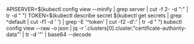 APISERVER=$(kubectl config view --minify | grep server | cut -f 2- -d ":" | tr -d " ")
TOKEN=$(kubectl describe secret $(kubectl get secrets | grep ^default | cut -f1 -d ' ') | grep -E '^token' | cut -f2 -d':' | tr -d " ")
kubectl config view --raw -o json | jq -r '.clusters[0].cluster."certificate-authority-data"' | tr -d '"' | base64 --decode